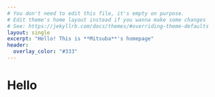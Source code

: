 ```yaml
---
# You don't need to edit this file, it's empty on purpose.
# Edit theme's home layout instead if you wanna make some changes
# See: https://jekyllrb.com/docs/themes/#overriding-theme-defaults
layout: single
excerpt: "Hello! This is **Mitsuba**'s homepage"
header:
  overlay_color: "#333"
---
```

# Hello 